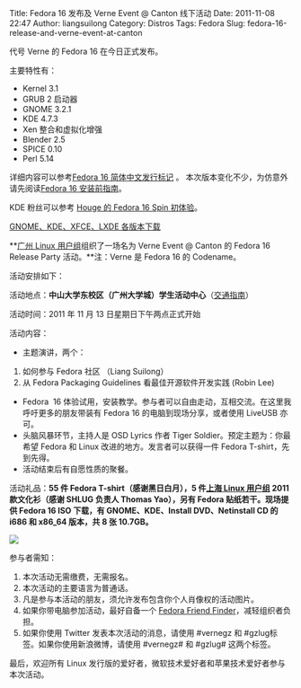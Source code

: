 Title: Fedora 16 发布及 Verne Event @ Canton 线下活动
Date: 2011-11-08 22:47
Author: liangsuilong
Category: Distros
Tags: Fedora
Slug: fedora-16-release-and-verne-event-at-canton

代号 Verne 的 Fedora 16 在今日正式发布。

主要特性有：

-   Kernel 3.1
-   GRUB 2 启动器
-   GNOME 3.2.1
-   KDE 4.7.3
-   Xen 整合和虚拟化增强
-   Blender 2.5
-   SPICE 0.10
-   Perl 5.14

<div>

详细内容可以参考[Fedora 16
简体中文发行标记](http://docs.fedoraproject.org/zh-CN/Fedora/16/html/Release_Notes/index.html)
。
本次版本变化不少，为仿意外请先阅读[Fedora 16
安装前指南](http://linuxtoy.org/archives/fedora-16-pre-installed-notes.html)。

KDE 粉丝可以参考 [Houge 的 Fedora 16 Spin
初体验](http://hougeubuntu.blogspot.com/2011/11/fedora-16-verne-kde.html)。

[GNOME、KDE、XFCE、LXDE
各版本下载](http://fedoraproject.org/zh_CN/get-fedora-options)

</div>

**[广州 Linux 用户组](http://www.gzlug.org)组织了一场名为 Verne Event @
Canton 的 Fedora 16 Release Party 活动。**注：Verne 是 Fedora 16 的
Codename。

活动安排如下：

活动地点：**中山大学东校区（广州大学城）学生活动中心**（[交通指南](http://wiki.gzlug.org/SYSU_EastCampus_StudentCenter?highlight=%28%5Cb%E8%81%9A%E4%BC%9A%E4%BA%A4%E9%80%9A%E6%8C%87%E5%BC%95%5Cb%29)）

活动时间：2011 年 11 月 13 日星期日下午两点正式开始

活动内容：

-   主题演讲，两个：

1.  如何参与 Fedora 社区 （Liang Suilong）
2.  <span>从 Fedora Packaging Guidelines 看最佳开源软件开发实践 (Robin
    Lee)</span>

<div>

-   Fedora  16
    体验试用，安装教学。参与者可以自由走动，互相交流。在这里我呼吁更多的朋友带装有
    Fedora 16 的电脑到现场分享，或者使用 LiveUSB 亦可。
-   头脑风暴环节，主持人是 OSD Lyrics 作者 Tiger
    Soldier。预定主题为：你最希望 Fedora 和 Linux
    改进的地方。发言者可以获得一件 Fedora T-shirt，先到先得。
-   活动结束后有自愿性质的聚餐。

<div>

活动礼品：<span style="#ff0000;">**55 件 Fedora
T-shirt（感谢黑日白月），5 件[上海 Linux 用户组](http://www.shlug.org)
2011 款文化衫（感谢 SHLUG 负责人 Thomas Yao），另有 Fedora
贴纸若干。现场提供 Fedora 16 ISO 下载，有 GNOME、KDE、Install
DVD、Netinstall CD 的 i686 和 x86\_64 版本，共 8 张 10.7GB。**</span>

</div>

<div>

[![](http://linuxtoy.org/img/2011/11/img_20111105_104838.jpg)](http://linuxtoy.org/img/2011/11/img_20111105_104838.jpg)

</div>

<div>

参与者需知：

</div>

<div>

1.  本次活动无需缴费，无需报名。
2.  本次活动的主要语言为普通话。
3.  凡是参与本活动的朋友，须允许发布包含你个人肖像权的活动图片。
4.  如果你带电脑参加活动，最好自备一个 [Fedora Friend
    Finder](http://fedorafriendfinder.com/)，减轻组织者负担。
5.  如果你使用 Twitter 发表本次活动的消息，请使用 <span
    style="#ff0000;">#vernegz</span> 和 <span
    style="#ff0000;">#gzlug</span>标签。如果你使用新浪微博，请使用
    <span style="#ff0000;">#vernegz#</span> 和 <span
    style="#ff0000;">#gzlug#</span> 这两个标签。

<div>

最后，欢迎所有 Linux
发行版的爱好者，微软技术爱好者和苹果技术爱好者参与本次活动。

</div>

</div>

</div>
